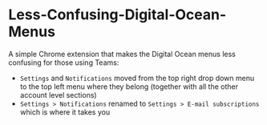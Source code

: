 # Less-Confusing-Digital-Ocean-Menus
A simple Chrome extension that makes the Digital Ocean menus less confusing for those using Teams:

* `Settings` and `Notifications` moved from the top right drop down menu to the top left menu where they belong (together with all the other account level sections)
* `Settings > Notifications` renamed to `Settings > E-mail subscriptions`  which is where it takes you
